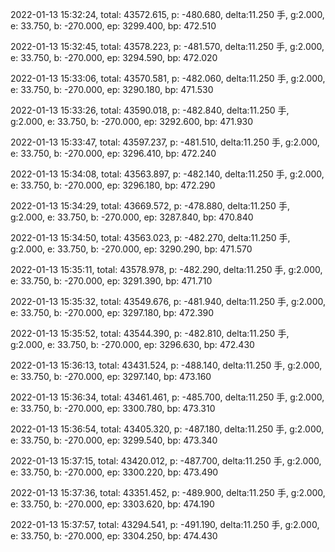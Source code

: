 2022-01-13 15:32:24, total: 43572.615, p: -480.680, delta:11.250 手, g:2.000, e: 33.750, b: -270.000, ep: 3299.400, bp: 472.510

2022-01-13 15:32:45, total: 43578.223, p: -481.570, delta:11.250 手, g:2.000, e: 33.750, b: -270.000, ep: 3294.590, bp: 472.020

2022-01-13 15:33:06, total: 43570.581, p: -482.060, delta:11.250 手, g:2.000, e: 33.750, b: -270.000, ep: 3290.180, bp: 471.530

2022-01-13 15:33:26, total: 43590.018, p: -482.840, delta:11.250 手, g:2.000, e: 33.750, b: -270.000, ep: 3292.600, bp: 471.930

2022-01-13 15:33:47, total: 43597.237, p: -481.510, delta:11.250 手, g:2.000, e: 33.750, b: -270.000, ep: 3296.410, bp: 472.240

2022-01-13 15:34:08, total: 43563.897, p: -482.140, delta:11.250 手, g:2.000, e: 33.750, b: -270.000, ep: 3296.180, bp: 472.290

2022-01-13 15:34:29, total: 43669.572, p: -478.880, delta:11.250 手, g:2.000, e: 33.750, b: -270.000, ep: 3287.840, bp: 470.840

2022-01-13 15:34:50, total: 43563.023, p: -482.270, delta:11.250 手, g:2.000, e: 33.750, b: -270.000, ep: 3290.290, bp: 471.570

2022-01-13 15:35:11, total: 43578.978, p: -482.290, delta:11.250 手, g:2.000, e: 33.750, b: -270.000, ep: 3291.390, bp: 471.710

2022-01-13 15:35:32, total: 43549.676, p: -481.940, delta:11.250 手, g:2.000, e: 33.750, b: -270.000, ep: 3297.180, bp: 472.390

2022-01-13 15:35:52, total: 43544.390, p: -482.810, delta:11.250 手, g:2.000, e: 33.750, b: -270.000, ep: 3296.630, bp: 472.430

2022-01-13 15:36:13, total: 43431.524, p: -488.140, delta:11.250 手, g:2.000, e: 33.750, b: -270.000, ep: 3297.140, bp: 473.160

2022-01-13 15:36:34, total: 43461.461, p: -485.700, delta:11.250 手, g:2.000, e: 33.750, b: -270.000, ep: 3300.780, bp: 473.310

2022-01-13 15:36:54, total: 43405.320, p: -487.180, delta:11.250 手, g:2.000, e: 33.750, b: -270.000, ep: 3299.540, bp: 473.340

2022-01-13 15:37:15, total: 43420.012, p: -487.700, delta:11.250 手, g:2.000, e: 33.750, b: -270.000, ep: 3300.220, bp: 473.490

2022-01-13 15:37:36, total: 43351.452, p: -489.900, delta:11.250 手, g:2.000, e: 33.750, b: -270.000, ep: 3303.620, bp: 474.190

2022-01-13 15:37:57, total: 43294.541, p: -491.190, delta:11.250 手, g:2.000, e: 33.750, b: -270.000, ep: 3304.250, bp: 474.430